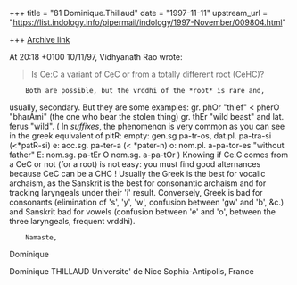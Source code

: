 +++
title = "81 Dominique.Thillaud"
date = "1997-11-11"
upstream_url = "https://list.indology.info/pipermail/indology/1997-November/009804.html"

+++
[Archive link](https://list.indology.info/pipermail/indology/1997-November/009804.html)

At 20:18 +0100 10/11/97, Vidhyanath Rao wrote:

>Is Ce:C a variant of CeC or from a totally different root (CeHC)?

        Both are possible, but the vrddhi of the *root* is rare and,
usually, secondary. But they are some examples:
gr. phOr "thief" < pherO "bharAmi" (the one who bear the stolen thing)
gr. thEr "wild beast" and lat. ferus "wild".
(
In *suffixes*, the phenomenon is very common as you can see in the greek
equivalent of pitR:
empty: gen.sg pa-tr-os, dat.pl. pa-tra-si (<*patR-si)
e: acc.sg. pa-ter-a (< *pater-n)
o: nom.pl. a-pa-tor-es "without father"
E: nom.sg. pa-tEr
O nom.sg. a-pa-tOr
)
        Knowing if Ce:C comes from a CeC or not (for a root) is not easy:
you must find good alternances because CeC can be a CHC ! Usually the Greek
is the best for vocalic archaism, as the Sanskrit is the best for
consonantic archaism and for tracking laryngeals under their 'i' result.
        Conversely, Greek is bad for consonants (elimination of 's', 'y',
'w', confusion between 'gw' and 'b', &c.) and Sanskrit bad for vowels
(confusion between 'e' and 'o', between the three laryngeals, frequent
vrddhi).

        Namaste,
Dominique

Dominique THILLAUD
Universite' de Nice Sophia-Antipolis, France



